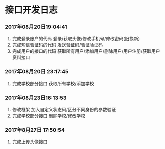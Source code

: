 # 接口开发日志
### 2017年08月20日19:04:41
1. 完成登录账户的代码
    登录/获取头像/修改手机号/修改密码(旧换新)
2. 完成短信验证码的代码
    发送验证码/验证验证码
3. 完成用户的接口的代码
    获取所有用户/添加用户/删除用户/用户注册/获取用户资料接口

### 2017年08月20日 23:17:45
1. 完成学校部分接口
    获取所有学校/添加学校
### 2017年08月23日16:13:53
1. 修改框架
    加入自定义状态码/区分不同身份的参数验证
2. 完成学校部分接口
    删除学校/修改学校


### 2017年8月27日 17:50:54
1. 完成上传头像接口